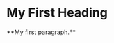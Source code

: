 <!DOCTYPE html>
<html>
<body>

<h1>My First Heading</h1>
<p1>**My first paragraph.**</p>

</body>
</html>
